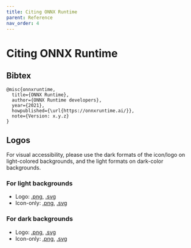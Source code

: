 ```yaml
---
title: Citing ONNX Runtime
parent: Reference
nav_order: 4
---
```


# Citing ONNX Runtime


## Bibtex
```
@misc{onnxruntime,
  title={ONNX Runtime},
  author={ONNX Runtime developers},
  year={2021},
  howpublished={\url{https://onnxruntime.ai/}},
  note={Version: x.y.z}
}
```

## Logos
For visual accessibility, please use the dark formats of the icon/logo on light-colored backgrounds, and the light formats on dark-color backgrounds. 

### For light backgrounds
* Logo: [.png](../../images/logos/onnxruntime/ORT_logo_for_light_bg.png), [.svg](../../images/logos/onnxruntime/ORT_logo_for_light_bg.svg)
* Icon-only: [.png](../../images/logos/onnxruntime/ORT_icon_for_light_bg.png), [.svg](../../images/logos/onnxruntime/ORT_icon_for_light_bg.svg)

### For dark backgrounds
* Logo: [.png](../../images/logos/onnxruntime/ORT_logo_for_dark_bg.png), [.svg](../../images/logos/onnxruntime/ORT_logo_for_dark_bg.svg)
* Icon-only: [.png](../../images/logos/onnxruntime/ORT_icon_for_dark_bg.png), [.svg](../../images/logos/onnxruntime/ORT_icon_for_dark_bg.svg)

